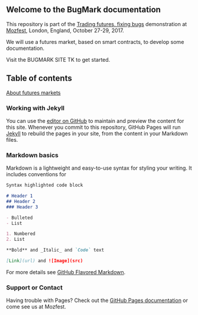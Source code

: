 ## Welcome to the BugMark documentation

This repository is part of the [Trading futures, fixing bugs](https://github.com/MozillaFoundation/mozfest-program-2017/issues/414) demonstration at [Mozfest](https://mozillafestival.org/), London, England, October 27-29, 2017.

We will use a futures market, based on smart contracts, to develop some documentation.

Visit the BUGMARK SITE TK to get started.


## Table of contents

[About futures markets](/fixme/)


### Working with Jekyll

You can use the  [editor on GitHub](https://github.com/mozilla/bugmark-docs/edit/master/README.md) to maintain and preview the content for this site.  Whenever you commit to this repository, GitHub Pages will run [Jekyll](https://jekyllrb.com/) to rebuild the pages in your site, from the content in your Markdown files.

### Markdown basics

Markdown is a lightweight and easy-to-use syntax for styling your writing. It includes conventions for

```markdown
Syntax highlighted code block

# Header 1
## Header 2
### Header 3

- Bulleted
- List

1. Numbered
2. List

**Bold** and _Italic_ and `Code` text

[Link](url) and ![Image](src)
```

For more details see [GitHub Flavored Markdown](https://guides.github.com/features/mastering-markdown/).

### Support or Contact

Having trouble with Pages? Check out the [GitHub Pages documentation](https://help.github.com/categories/github-pages-basics/) or come see us at Mozfest.


